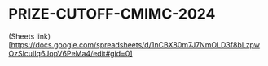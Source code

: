 # PRIZE-CUTOFF-CMIMC-2024

(Sheets link)[https://docs.google.com/spreadsheets/d/1nCBX80m7J7NmOLD3f8bLzpwOzSlcuIIq6JopV6PeMa4/edit#gid=0]